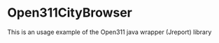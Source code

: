Open311CityBrowser
==================

This is an usage example of the Open311 java wrapper (Jreport) library
